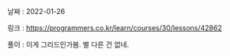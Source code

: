 날짜 : 2022-01-26

링크 : https://programmers.co.kr/learn/courses/30/lessons/42862

풀이 :
이게 그리드인가봄. 별 다른 건 없네.
